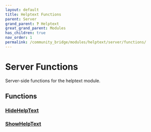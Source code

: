```yaml
---
layout: default
title: Helptext Functions
parent: Server
grand_parent: ❓ Helptext
great_grand_parent: Modules
has_children: true
nav_order: 1
permalink: /community_bridge/modules/helptext/server/functions/
---
```


# Server Functions
Server-side functions for the helptext module.

## Functions

### [HideHelpText](HideHelpText)
### [ShowHelpText](ShowHelpText)
